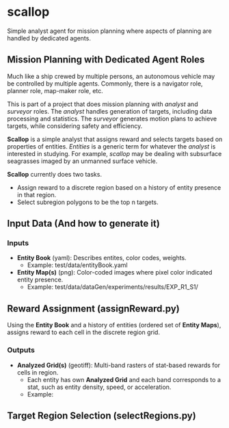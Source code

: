 # scallop
Simple analyst agent for mission planning where aspects of planning are handled by dedicated agents.

## Mission Planning with Dedicated Agent Roles

Much like a ship crewed by multiple persons, an autonomous vehicle may be controlled by multiple agents.
Commonly, there is a navigator role, planner role, map-maker role, etc. 

This is part of a project that does mission planning with _analyst_ and _surveyor_ roles.
The _analyst_ handles generation of targets, including data processing and statistics. 
The _surveyor_ generates motion plans to achieve targets, while considering safety and efficiency. 

**Scallop** is a simple analyst that assigns reward and selects targets based on properties of entities.
_Entities_ is a generic term for whatever the _analyst_ is interested in studying.
For example, _scallop_ may be dealing with subsurface seagrasses imaged by an unmanned surface vehicle.

**Scallop** currently does two tasks.
- Assign reward to a discrete region based on a history of entity presence in that region.
- Select subregion polygons to be the top n targets.


## Input Data (And how to generate it)

### Inputs

- **Entity Book** (yaml): Describes entites, color codes, weights.  
    - Example: test/data/entityBook.yaml
- **Entity Map(s)** (png): Color-coded images where pixel color indicated entity presence. 
    - Example: test/data/dataGen/experiments/results/EXP_R1_S1/

## Reward Assignment (assignReward.py)
Using the **Entity Book** and a history of entities (ordered set of **Entity Maps**), 
assigns reward to each cell in the discrete region grid. 

### Outputs
- **Analyzed Grid(s)** (geotiff): Multi-band rasters of stat-based rewards for cells in region.
    - Each entity has own **Analyzed Grid** and each band corresponds to a stat, such as entity density, speed, or acceleration.
    - Example: 


## Target Region Selection (selectRegions.py)
